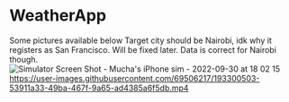 # WeatherApp
Some pictures available below
Target city should be Nairobi, idk why it registers as San Francisco. Will be fixed later.
Data is correct for Nairobi though.
![Simulator Screen Shot - Mucha's iPhone sim - 2022-09-30 at 18 02 15](https://user-images.githubusercontent.com/69506217/193300213-1939ea26-8b79-421b-843b-69a96b354fae.png)
https://user-images.githubusercontent.com/69506217/193300503-53911a33-49ba-467f-9a65-ad4385a6f5db.mp4

